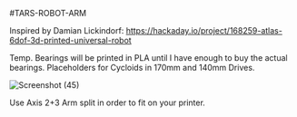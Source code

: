 #TARS-ROBOT-ARM

Inspired by Damian Lickindorf:
https://hackaday.io/project/168259-atlas-6dof-3d-printed-universal-robot

Temp. Bearings will be printed in PLA until I have enough to buy the actual bearings. Placeholders for Cycloids in 170mm and 140mm Drives.

![Screenshot (45)](https://user-images.githubusercontent.com/88177114/215228575-a20d3f9d-f662-46a0-9eec-c5d2a239bc5a.png)

Use Axis 2+3 Arm split in order to fit on your printer.
